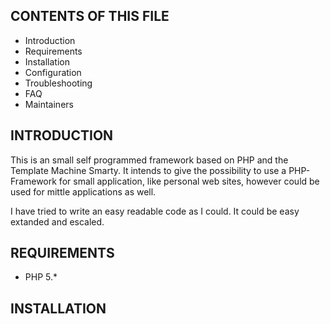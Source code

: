 CONTENTS OF THIS FILE
---------------------
   
 * Introduction
 * Requirements
 * Installation
 * Configuration
 * Troubleshooting
 * FAQ
 * Maintainers



INTRODUCTION
------------

This is an small self programmed framework based on PHP and the Template Machine Smarty.
It intends to give the possibility to use a PHP-Framework for small application, like
personal web sites, however could be used for mittle applications as well.

I have tried to write an easy readable code as I could. It could be easy extanded and escaled.



REQUIREMENTS
------------
- PHP 5.*


INSTALLATION
------------
